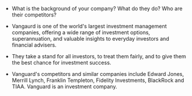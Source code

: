  * What is the background of your company? What do they do? Who are their competitors?
 
* Vangaurd is one of the world's largest investment management companies, offering a wide range of investment options, superannuation, and valuable insights to everyday investors and financial advisers.
 * They take a stand for all investors, to treat them fairly, and to give them the best chance for investment success.
 * Vanguard's competitors and similar companies include Edward Jones, Merrill Lynch, Franklin Templeton, Fidelity Investments, BlackRock and TIAA. Vanguard is an investment company.
